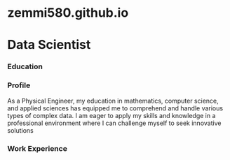 # zemmi580.github.io
# Data Scientist
### Education

### Profile


As a Physical Engineer, my education in mathematics, computer science, and applied sciences has equipped me to comprehend and handle various types of complex data. I am eager to apply my skills and knowledge in a professional environment where I can challenge myself to seek innovative solutions
### Work Experience
